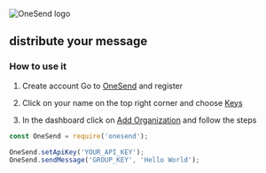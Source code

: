 ![OneSend logo](https://s3.amazonaws.com/onesend/mobile_logo.png)

## distribute your message

### How to use it

1. Create account
   Go to [OneSend](http://getonesend.com) and register

2. Click on your name on the top right corner and choose [Keys](http://getonesend.com/app/settings/api-key)

3. In the dashboard click on [Add Organization](http://getonesend.com/app/add-company) and follow the steps

```javascript
const OneSend = require('onesend');

OneSend.setApiKey('YOUR_API_KEY');
OneSend.sendMessage('GROUP_KEY', 'Hello World');
```
